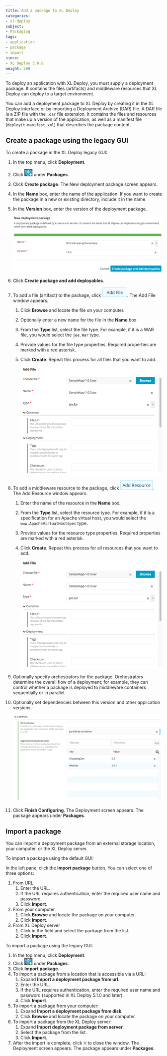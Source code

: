 ```yaml
---
title: Add a package to XL Deploy
categories:
- xl-deploy
subject:
- Packaging
tags:
- application
- package
- import
since:
- XL Deploy 5.0.0
weight: 209
---
```


To deploy an application with XL Deploy, you must supply a deployment package. It contains the files (artifacts) and middleware resources that XL Deploy can deploy to a target environment.

You can add a deployment package to XL Deploy by creating it in the XL Deploy interface or by importing a Deployment Archive (DAR) file. A DAR file is a ZIP file with the `.dar` file extension. It contains the files and resources that make up a version of the application, as well as a manifest file (`deployit-manifest.xml`) that describes the package content.

## Create a package using the legacy GUI

To create a package in the XL Deploy legacy GUI:

1. In the top menu, click **Deployment**.
1. Click ![Packages](/images/button_add_package_deployment_workspace.png) under **Packages**.
1. Click **Create package**. The New deployment package screen appears.
1. In the **Name** box, enter the name of the application. If you want to create the package in a new or existing directory, include it in the name.
1. In the **Version** box, enter the version of the deployment package.

    ![New deployment package name and version](images/add-package-step-1-name-version.png)

1. Click **Create package and add deployables**.
1. To add a file (artifact) to the package, click ![Add file](/images/button_package_add_file.png). The Add File window appears.
    1. Click **Browse** and locate the file on your computer.
    1. Optionally enter a new name for the file in the **Name** box.
    1. From the **Type** list, select the file type. For example, if it is a WAR file, you would select the `jee.War` type.
    1. Provide values for the file type properties. Required properties are marked with a red asterisk.
    1. Click **Create**. Repeat this process for all files that you want to add.

        ![Add file](images/add-package-step-2-add-file.png)

1. To add a middleware resource to the package, click ![Add resource](/images/button_package_add_resource.png). The Add Resource window appears.
    1. Enter the name of the resource in the **Name** box.
    1. From the **Type** list, select the resource type. For example, if it is a specification for an Apache virtual host, you would select the `www.ApacheVirtualHostSpec` type.
    1. Provide values for the resource type properties. Required properties are marked with a red asterisk.
    1. Click **Create**. Repeat this process for all resources that you want to add.

        ![Add resource](images/add-package-step-2-add-file.png)

1. Optionally specify orchestrators for the package. Orchestrators determine the overall flow of a deployment; for example, they can control whether a package is deployed to middleware containers sequentially or in parallel.
1. Optionally set dependencies between this version and other application versions.

    ![Package properties](images/add-package-step-2-properties.png)

1. Click **Finish Configuring**. The Deployment screen appears. The package appears under **Packages**.

## Import a package

You can import a deployment package from an external storage location, your computer, or the XL Deploy server.

To import a package using the default GUI:

In the left pane, click the **Import package** button. You can select one of three options:
1. From URL
    1. Enter the URL.
    1. If the URL requires authentication, enter the required user name and password.
    1. Click **Import**.
1. From your computer
    1. Click **Browse** and locate the package on your computer.
    1. Click **Import**.
1. From XL Deploy server
    1. Click in the field and select the package from the list.
    1. Click **Import**.

To import a package using the legacy GUI:

1. In the top menu, click **Deployment**.
1. Click ![Packages](/images/button_add_package_deployment_workspace.png) under **Packages**.
1. Click **Import package**.
1. To import a package from a location that is accessible via a URL:
    1. Expand **Import a deployment package from url**.
    1. Enter the URL.
    1. If the URL requires authentication, enter the required user name and password (supported in XL Deploy 5.1.0 and later).
    1. Click **Import**.
1. To import a package from your computer:
    1. Expand **Import a deployment package from disk**.
    1. Click **Browse** and locate the package on your computer.
1. To import a package from the XL Deploy server:
    1. Expand **Import deployment package from server**.
    1. Select the package from the list.
    1. Click **Import**.
1. After the import is complete, click ![image](/images/button_close_modal_window.png) to close the window. The Deployment screen appears. The package appears under **Packages**.
